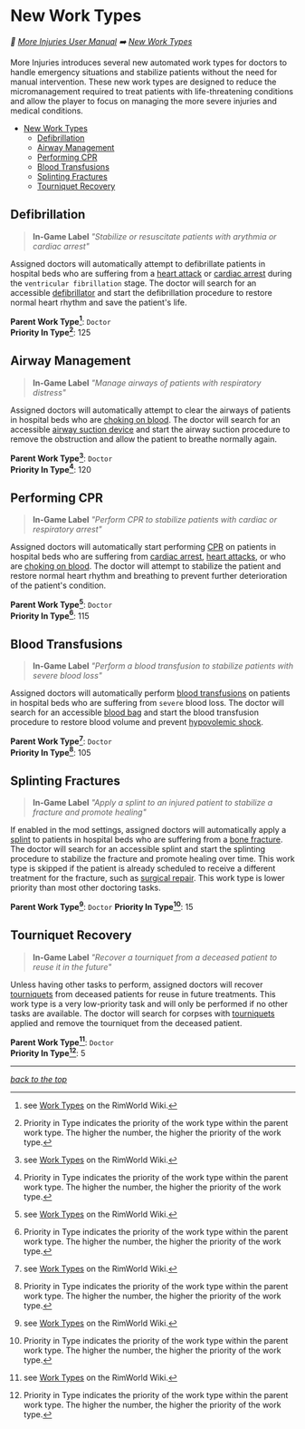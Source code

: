 # New Work Types

<!-- @generate_breadcrumb_trail {"template": "_:file_folder: {0}_", "connector": " :arrow_right: "} -->
_:file_folder: [More Injuries User Manual](/docs/wiki/README.md) :arrow_right: [New Work Types](/docs/wiki/work-types.md)_
<!-- @end_generated_block -->

More Injuries introduces several new automated work types for doctors to handle emergency situations and stabilize patients without the need for manual intervention. These new work types are designed to reduce the micromanagement required to treat patients with life-threatening conditions and allow the player to focus on managing the more severe injuries and medical conditions.

<!-- @generate_toc {"source": "$self", "indent": 2} -->
- [New Work Types](/docs/wiki/work-types.md#new-work-types)
  - [Defibrillation](/docs/wiki/work-types.md#defibrillation)
  - [Airway Management](/docs/wiki/work-types.md#airway-management)
  - [Performing CPR](/docs/wiki/work-types.md#performing-cpr)
  - [Blood Transfusions](/docs/wiki/work-types.md#blood-transfusions)
  - [Splinting Fractures](/docs/wiki/work-types.md#splinting-fractures)
  - [Tourniquet Recovery](/docs/wiki/work-types.md#tourniquet-recovery)
<!-- @end_generated_block -->

## Defibrillation

> **In-Game Label**
> _"Stabilize or resuscitate patients with arythmia or cardiac arrest"_

Assigned doctors will automatically attempt to defibrillate patients in hospital beds who are suffering from a [heart attack](https://rimworldwiki.com/wiki/Ailments#Heart_attack) or [cardiac arrest](/docs/wiki/injuries/cardiac-arrest.md#cardiac-arrest) during the `ventricular fibrillation` stage. The doctor will search for an accessible [defibrillator](/docs/wiki/medical-devices.md#defibrillator) and start the defibrillation procedure to restore normal heart rhythm and save the patient's life.

**Parent Work Type[^1]**: `Doctor`  
**Priority In Type[^2]**: 125

## Airway Management

> **In-Game Label**
> _"Manage airways of patients with respiratory distress"_

Assigned doctors will automatically attempt to clear the airways of patients in hospital beds who are [choking on blood](/docs/wiki/injuries/choking.md#choking-on-blood). The doctor will search for an accessible [airway suction device](/docs/wiki/medical-devices.md#airway-suction-device) and start the airway suction procedure to remove the obstruction and allow the patient to breathe normally again.

**Parent Work Type[^1]**: `Doctor`  
**Priority In Type[^2]**: 120

## Performing CPR

> **In-Game Label**
> _"Perform CPR to stabilize patients with cardiac or respiratory arrest"_

Assigned doctors will automatically start performing [CPR](/docs/wiki/medical-devices.md#cpr) on patients in hospital beds who are suffering from [cardiac arrest](/docs/wiki/injuries/cardiac-arrest.md#cardiac-arrest), [heart attacks](https://rimworldwiki.com/wiki/Ailments#Heart_attack), or who are [choking on blood](/docs/wiki/injuries/choking.md#choking-on-blood). The doctor will attempt to stabilize the patient and restore normal heart rhythm and breathing to prevent further deterioration of the patient's condition.

**Parent Work Type[^1]**: `Doctor`  
**Priority In Type[^2]**: 115

## Blood Transfusions

> **In-Game Label**
> _"Perform a blood transfusion to stabilize patients with severe blood loss"_

Assigned doctors will automatically perform [blood transfusions](/docs/wiki/medical-devices.md#blood-bag) on patients in hospital beds who are suffering from `severe` blood loss. The doctor will search for an accessible [blood bag](/docs/wiki/medical-devices.md#blood-bag) and start the blood transfusion procedure to restore blood volume and prevent [hypovolemic shock](/docs/wiki/injuries/hypovolemic-shock.md#hypovolemic-shock).

**Parent Work Type[^1]**: `Doctor`  
**Priority In Type[^2]**: 105

## Splinting Fractures

> **In-Game Label**
> _"Apply a splint to an injured patient to stabilize a fracture and promote healing"_

If enabled in the mod settings, assigned doctors will automatically apply a [splint](/docs/wiki/medical-devices.md#splint) to patients in hospital beds who are suffering from a [bone fracture](/docs/wiki/injuries/fractures.md#bone-fracture). The doctor will search for an accessible splint and start the splinting procedure to stabilize the fracture and promote healing over time. This work type is skipped if the patient is already scheduled to receive a different treatment for the fracture, such as [surgical repair](/docs/wiki/surgeries.md#osteosynthetic-surgery). This work type is lower priority than most other doctoring tasks.

**Parent Work Type[^1]**: `Doctor`
**Priority In Type[^2]**: 15

## Tourniquet Recovery

> **In-Game Label**
> _"Recover a tourniquet from a deceased patient to reuse it in the future"_

Unless having other tasks to perform, assigned doctors will recover [tourniquets](/docs/wiki/medical-devices.md#tourniquet) from deceased patients for reuse in future treatments. This work type is a very low-priority task and will only be performed if no other tasks are available. The doctor will search for corpses with [tourniquets](/docs/wiki/medical-devices.md#tourniquet) applied and remove the tourniquet from the deceased patient.

**Parent Work Type[^1]**: `Doctor`  
**Priority In Type[^2]**: 5

<!-- @generate_link_to_top {"template": "---\n_[back to the top]({1})_"} -->
---
_[back to the top](#new-work-types)_
<!-- @end_generated_block -->

[^1]: see [Work Types](https://rimworldwiki.com/wiki/Work#Work_types) on the RimWorld Wiki.

[^2]: Priority in Type indicates the priority of the work type within the parent work type. The higher the number, the higher the priority of the work type.
